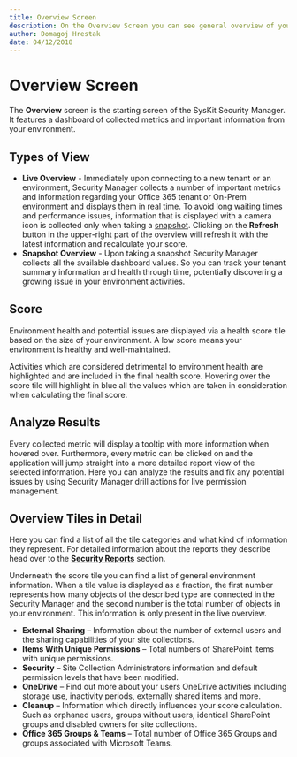 ```yaml
---
title: Overview Screen
description: On the Overview Screen you can see general overview of your environment.
author: Domagoj Hrestak
date: 04/12/2018
---
```


# Overview Screen

The **Overview** screen is the starting screen of the SysKit Security Manager. It features a dashboard of collected metrics and important information from your environment.

## Types of View

* **Live Overview** - Immediately upon connecting to a new tenant or an environment, Security Manager collects a number of important metrics and information regarding your Office 365 tenant or On-Prem environment and displays them in real time. To avoid long waiting times and performance issues, information that is displayed with a camera icon is collected only when taking a [snapshot](basics.md#snapshot). Clicking on the **Refresh** button in the upper-right part of the overview will refresh it with the latest information and recalculate your score.
* **Snapshot Overview** - Upon taking a snapshot Security Manager collects all the available dashboard values. So you can track your tenant summary information and health through time, potentially discovering a growing issue in your environment activities.

## Score

Environment health and potential issues are displayed via a health score tile based on the size of your environment. A low score means your environment is healthy and well-maintained.

Activities which are considered detrimental to environment health are highlighted and are included in the final health score. Hovering over the score tile will highlight in blue all the values which are taken in consideration when calculating the final score.

## Analyze Results

Every collected metric will display a tooltip with more information when hovered over. Furthermore, every metric can be clicked on and the application will jump straight into a more detailed report view of the selected information. Here you can analyze the results and fix any potential issues by using Security Manager drill actions for live permission management.

## Overview Tiles in Detail

Here you can find a list of all the tile categories and what kind of information they represent. For detailed information about the reports they describe head over to the [**Security Reports**](permissions-reports-screen.md) section.

Underneath the score tile you can find a list of general environment information. When a tile value is displayed as a fraction, the first number represents how many objects of the described type are connected in the Security Manager and the second number is the total number of objects in your environment. This information is only present in the live overview.

* **External Sharing** – Information about the number of external users and the sharing capabilities of your site collections.
* **Items With Unique Permissions** – Total numbers of SharePoint items with unique permissions.
* **Security** – Site Collection Administrators information and default permission levels that have been modified.
* **OneDrive** – Find out more about your users OneDrive activities including storage use, inactivity periods, externally shared items and more.
* **Cleanup** – Information which directly influences your score calculation. Such as orphaned users, groups without users, identical SharePoint groups and disabled owners for site collections.
* **Office 365 Groups & Teams** – Total number of Office 365 Groups and groups associated with Microsoft Teams.

